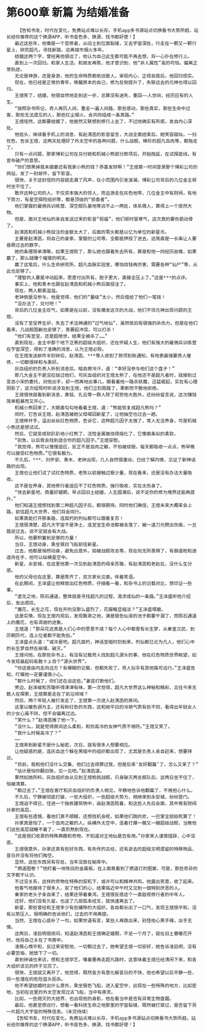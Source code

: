 # 第600章 新篇 为结婚准备
        【告知书友，时代在变化，免费站点难以长存，手机app多书源站点切换看书大势所趋，站长给你推荐的这个换源APP，听书音色多、换源、找书都好使！】
       最近这些年，他像是一个苦修者，从旧土到位面裂缝，又去宇宙深处，行走在一颗又一颗行星上，研究超凡，寻找新路，远离城市烟火多年。
       结婚这两个字，曾经离他很远了，他认为自己此生都可能不再去想，将一心扑在修行上。
       直到上一次回归，和家人生活，和朋友再聚，他才意识到，他“非人属性”高的可怕，偏离正常轨迹。
       无论是神游，还是身游，他的生命特质都依旧是人，审视内心，正视自我后，他回归现实。
       现在，他已经是正常的青年，唤醒原本的自己，修为反倒提升了，失联远去的元神也得以回归。
       王煊笑了，结婚，他很自然地走到这一步，总算没有迷失，重回——人世间，经历应有的人生。
       “按照杂书所记，奇人再历人间，重走一遍人间路，那些感动，那些真实，那些生命中过客，那些无法遗忘的人，那些红尘烟火，会共同组成一条真路。”
       王煊哑然，这都要结婚了，他居然又联想到修行上去了，不过他确实有所感，发自内心深处。
       他低头，继续看手机上的消息，有赵清菡的影音留言，大战全面结束后，她笑容甜灿，一扫忧色，告诉王煊，这两天处理好了外太空中的各种问题，什么战舰、稀珍的超凡血肉等，都拖走了。
       只有一点问题，那家博彩公司在兑付她和机械小熊部分款项后，开始拖延，在试探底线，有宣布破产的意思。
       “你们想黑掉我未婚妻还有我家小熊的钱？恭喜发财啊！”王煊第一时间登录那个博彩公司的网站，发了一封邮件，留下影音。
       很快，关于这封信的内容就走漏了风声，在小范围内引发波澜，博彩公司背后的几位金主顿时坐不住了。
       敢开这种公司的人，不仅资本强大的惊人，而且游走在灰色地带，几位金主中有财阀，有地下势力，有星空探险组织等，都是顶级的“掠食者”。
       他们掌握的雇佣兵训练营、深空舰队基地等远不止一两处，体系慑人，算得上一个庞然大物。
       但是，面对王地仙的亲自发送过来的影音“祝福”，他们顿时冒寒气，这次真的要伤筋动骨了。
       赵清菡和机械小熊投注的金额太大了，后面的零头都是以亿为单位的新星币。
       主要是赵清菡，将自己的身家，掌握的公司等，全都抵押投了进去，这简直是一长串让人要昏厥过去的数字。
       她的条理简单清晰，如果王煊败了，那么她也跟着失去所有，算是和他一同经历劫难，如果赢了，那么就赚个璀璨的明天。
       赢了这笔后，什么生命研究所，超凡血脉实验室，哪怕烧钱再厉害，需要各种“仙尸”等，从此也足够了。
       “理智的人要是冲动起来，愿意付出所有，胆子更大，直接全压上了。”这是***的点评。
       事实上，他和青木也跟在赵清菡和机械小熊后面投注了。
       现在，两人都美滋滋。
       老钟倒是没参与，他是觉得，他们的“量级”太小，然后借给了他们一笔钱！
       “没办法了，兑付吧！”
       背后的几位金主叹气，如果是在以前，没有爆发这次的大战，他们不怵元神出现问题的王煊。
       没有了至宝养生炉，失去了术法神通的“过气地仙”，虽然依旧有很强的杀伤力，但是在他们看来，几战舰围剿也足够了，真要起冲突，可以打杀！
       “他们有至宝，还是超绝世，结果全被杀了……”
       直到现在，金主中那个地下泛黑的超级大组织，还在怀疑人生，他们有强大的雇佣兵训练营在宇宙深空，得到了准确的消息，认为王煊必败。
       在王煊发送邮件半刻钟后，赵清菡、***等人收到了款项到账通知，有地表最强要债人催债，一切都很祥和与美好。
       灰血组织的负责人听到消息后，暗自擦冷汗，道：“幸好没参与他们这个盘子！”
       那几大金主不是没拉拢过他们，可灰血组织对王煊太熟了，在他还不是超凡者时，就接到过变态小宋的委托，对他出手，却一而再地出事儿，眼看着他一路杀妖魔，迅猛崛起，实在有心理阴影了，这次组局时听说涉及到王煊，他们立刻跑路了，果断而干脆地拒绝。
       王煊很快就看到新消息，黄铭、孔云等一群人除了祝贺他大胜外，还纷纷留言说，这次赚钱简单粗暴而又开心。
       机械小熊回来了，大眼直勾勾地看着王煊，道：“熊能恢复成超凡熊吗？”
       同时，它告诉王煊，赵清菡被她父母喊回新星了，让他抽空也过去一趟。
       王煊伸开手，溢出丝丝红色物质，告诉它，这种超凡因子太强了，常人无法养身，可是机械小熊还是想试试。
       然后，它就变成软趴趴地小红熊了，活性金属被烧得熔化了，它像面条似的柔软。
       “别急，以后我会找到适合你的超凡因子。”王煊安慰。
       “我觉得，熊可以慢慢适应，反正不是血肉之躯，不怕被烧毁，每天都吸收一点点，熊早晚可以接受红色物质。”它很有毅力。
       不久后，***、刘怀安、青木、老钟出现，几人自然很激动，已经了解内情，见证了新神话路的出现。
       王煊也让他们试了试红色物质，老陈以前接触过极少量，现在看来，还是没有办法大量吸收。
       这不是在养身，其他修行者适应不了红色物质，强行吸收，实在太伤身了。
       “快去新星吧，商量好婚期，早点回旧土结婚，人生圆满后，说不定你的修为境界还能再提升。”
       他们知道王煊想找到第二种超凡因子后，都很期待。同时他们确信，王煊未来大概率会上路，前往超凡大世界，他们将会同行。
       如果真能打开那条路，连腐朽的列仙都可以跟着复苏！
       王煊很清楚，超凡大宇宙不是净土，连至宝生命池都被击落了，被一道刀光劈出伤痕，一旦踏足过去，说不定就会有大战。
       所以，他要积蓄到足够的力量！
       当日，王煊动身，乘坐银白飞船前往新星。
       过去，他都是悄然动身，避免出意外，拍被战舰攻击等，现在则无所畏惧了，有御道枪和逍遥舟在手，他可以纵横星空中。
       新星，永安城，在这里他第一次见到赵清菡的母亲苏璇，有赵清菡和老赵在，没什么生分感。
       他的父母也在这里，算是聚齐了，双方家长见面，伴着笑语。
       在此期间，王泽盛让他释放出红色物质，仔细看一看，和杂书上的记载对比，想印证一些事。
       “虚无之地，陨石通道，整体就是寻找超凡的过程，渴求成仙的一条路。”王泽盛听他介绍后，发出感叹。
       “魔花，长生之花，现在开的没那么盛烈了，花瓣略显暗淡？”王泽盛琢磨。
       这是实情，现在王煊内视后，发现飘渺之地，满是银色仙液的池子都要干涸了，而陨石通道上的魔花，也有凋谢的迹象。
       王煊道：“那朵花还真是人们心中的愿景不成？每个人心中都曾有长生梦，从秦皇汉武，到历朝历代，连上位者都不能免俗。”
       王泽盛点头道：“或许是吧。超凡腐朽，神话至暗时刻到来，列仙都已沦为凡人，他们心中的长生梦自然在崩塌，破灭。”
       王煊问他，在那些杂书上，有没有记载奇人找到超凡源头的事，他在红色物质世界眺望，如今发现最起码有数十上百个“源头世界”。
       “你这是由内走向远方？有模糊的记载，但都失败了。奇人似乎有其他路可远行。”王泽盛告知，叮嘱他一定要谨慎小心。
       “都什么时候了，你们还在谈这些。”姜芸打断他们。
       旁边，赵泽峻和苏璇听得津津有味，第一次觉得，超凡大世界这么神秘和精彩，古往今来无数人在探索，王煊算是走在了前沿领域？
       然后，两个年轻人被打发走了，王煊第一次进入赵清菡的房间。
       这里以暖色调为主，还有粉红色的东西，这和她平日的冷艳气质有些不同，看得出年轻女人的少女心虽不同，但不会偏离过远。
       “笑什么？”赵清菡捶了他一下。
       “没什么，就是觉得房间这么柔和，和你高冷的女神气质不相符。”王煊又笑了。
       “我什么时候高冷了？”
       ……
       王煊来到新星不是什么秘密，次日，就有很多人想要相见。
       让他疑惑的是，连灰血这个躲在黑暗中的组织都出现了，尤其是负责人亲自赶来，想要拜访。
       “目前，我和他们没什么交集，他们过去得罪过我，但是后来‘友好翻篇’了，怎么又来了？”
       “估计是怕你翻旧账，见一见吧。”赵清菡道。
       果然如她所料，灰血组织自从见到王煊枪挑战舰，只身破灭两支舰队后，这两日坐不住了，怕被清算。
       “都过去了。”王煊在客厅和灰血组织的负责人相见，平静地告诉他翻篇了，不用担心什么。
       不久后，宁静被彻底打破，一些大组织，一些超级大势力，相继来到永安城，纷纷登门。
       王煊迫不得已，住进一个独栋建筑物中，由赵清菡陪着，和这些人先后会面，其中竟有财阀孙家的高层。
       王煊有些遗憾，看他们真不顺眼，还想找机会呢，如果他们跳的欢，一巴掌全部拍死算了！
       孙家真是怕了，一个血肉之躯的人，纵横外太空中，连着打爆一艘又一艘超级战舰，当晚他们这些高层就睡不着了，一直煎熬到现在。
       “这是我们收录的特殊典籍和奇物，不知道对王地仙是否有用。”孙家来人谨慎措辞，心中没底。
       王煊很意外，孙家还真有些好东西，有失传的古经，还有逝去的超级文明遗留的特殊物品，昔日并没有将他们掏空。
       显然，这些东西另有存处，当年没放在秘库中。
       “燃道图卷？”他盯着一块陈旧的金属板，在上面竟看到了燃道灯的图案，可是，那些奇异的文字都不认识。
       不过没关系，这样的奇物在特殊的契机下，或许可以和精神共鸣，他露出笑意，收了起来。
       他客气地接待了很多人，安了他们的心，结果临近中午时又见到一個特别厌恶的人。
       秦家的老头子亲自来了，结果还带着秦鸿，王煊很反感这个一直敌视修行者的中年人。
       还好，他们没有久留，也送了几部孤本经文，就快速离去了。
       新星，那些曾经和王煊多少有些嫌隙的大组织，各自都长出了一口气，发现王煊很平和，没有以势压人，很明确的告诉他们，过去的不用再提。
       当然，王煊在心底补了一句，如果世道有变，某些人再跳出来，别怪他心黑手辣，出手无情。
       这两日，凌启明很烦闷，知道赵清菡和王煊确定婚期，不足一个月了，就在旧土春暖花开时，他将自己关在了书房中。
       凌薇心境平和，反过来安慰他，一切都过去了，她希望王煊一切安好，她告诉凌启明，没有必要苦恼，她放下了一切。
       直到钟诚也来访，想和王煊学艺，嚷着要再走超凡路时，这意味着王煊已经清闲下来，和各大组织该见的终于见完了。
       很快，王煊就又离开了，他觉得，既然各方有意化解昔日的不快，他也希望以后平静一些，将一些潜在的危险苗头扼杀。
       他不希望结婚时出什么意外，乘坐银色飞船，进入星空中，出现在一些特殊的地方，比如密地，当初在这里的外太空发现过古飞船，当中有瘆灵。
       比如，一些熄灭的大结界，也出现他的身影，他在看当中是否有异常生物盘踞。
       最后，他甚至想远行，想看一看科技生命之地那里的宇宙裂缝，既然被打穿过，是否留下另一片超凡大宇宙的特殊信息。（未完待续）
       【告知书友，时代在变化，免费站点难以长存，手机app多书源站点切换看书大势所趋，站长给你推荐的这个换源APP，听书音色多、换源、找书都好使！】